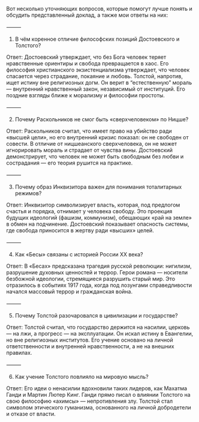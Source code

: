 Вот несколько уточняющих вопросов, которые помогут лучше понять и обсудить представленный доклад, а также мои ответы на них:

⸻

1. В чём коренное отличие философских позиций Достоевского и Толстого?

Ответ:
Достоевский утверждает, что без Бога человек теряет нравственные ориентиры и свобода превращается в хаос. Его философия христианского экзистенциализма утверждает, что человек спасается через страдание, покаяние и любовь.
Толстой, напротив, ищет истину вне религиозных догм. Он верит в “естественную” мораль — внутренний нравственный закон, независимый от институций. Его поздние взгляды ближе к морализму и философии простоты.

⸻

2. Почему Раскольников не смог быть «сверхчеловеком» по Ницше?

Ответ:
Раскольников считал, что имеет право на убийство ради «высшей цели», но его внутренний кризис показал: он не свободен от совести. В отличие от ницшеанского сверхчеловека, он не может игнорировать мораль и страдает от чувства вины. Достоевский демонстрирует, что человек не может быть свободным без любви и сострадания — его теория рушится на практике.

⸻

3. Почему образ Инквизитора важен для понимания тоталитарных режимов?

Ответ:
Инквизитор символизирует власть, которая, под предлогом счастья и порядка, отнимает у человека свободу. Это проекция будущих идеологий (фашизм, коммунизм), обещающих «рай на земле» в обмен на подчинение. Достоевский показывает опасность системы, где свобода приносится в жертву ради «высших» целей.

⸻

4. Как «Бесы» связаны с историей России XX века?

Ответ:
В «Бесах» предсказана трагедия русской революции: нигилизм, разрушение духовных ценностей и террор. Герои романа — носители безбожной идеологии, стремящиеся разрушить старый мир. Это отразилось в событиях 1917 года, когда под лозунгами справедливости начался массовый террор и гражданская война.

⸻

5. Почему Толстой разочаровался в цивилизации и государстве?

Ответ:
Толстой считал, что государство держится на насилии, церковь — на лжи, а прогресс — на эксплуатации. Он искал истину в Евангелии, но вне религиозных институтов. Его учение основано на личной ответственности и внутренней нравственности, а не на внешних правилах.

⸻

6. Как учение Толстого повлияло на мировую мысль?

Ответ:
Его идеи о ненасилии вдохновили таких лидеров, как Махатма Ганди и Мартин Лютер Кинг. Ганди прямо писал о влиянии Толстого на свою философию «ахимсы» — непротивления злу. Толстой стал символом этического гуманизма, основанного на личной добродетели и отказе от власти.